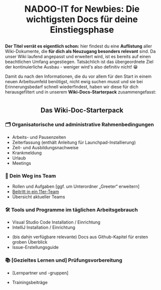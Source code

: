 # <p align="center">NADOO-IT for Newbies: Die wichtigsten Docs für deine Einstiegsphase</p>

**Der Titel verrät es eigentlich schon:** hier findest du eine **Auflistung** aller Wiki-Dokumente, die **für dich als Neuzugang besonders relevant** sind. Da unser Wiki laufend angepasst und erweitert wird, ist es bereits auf einen beachtlichen Umfang angestiegen. Tatsächlich ist das übergeordnete Ziel der kontinuierliche Ausbau - weniger wird's also definitiv nicht! 😁

Damit du nach den Informationen, die du vor allem für den Start in einem neuen Arbeitsumfeld benötigst, nicht ewig suchen musst und sie bei Erinnerungsbedarf schnell wiederfindest, haben wir diese für dich herausgefiltert und in unserem **Wiki-Docs-Starterpack** zusammengefasst:

#

## <p align="center">Das Wiki-Doc-Starterpack</p>

### 🗂️ Organisatorische und administrative Rahmenbedingungen

- Arbeits- und Pausenzeiten
- Zeiterfassung (enthält Anleitung für Launchpad-Installierung)
- Zeit- und Ausbildungsnachweise
- Krankmeldung
- Urlaub
- Meetings

### 🤝 Dein Weg ins Team

<!-- evtl. passendes aus dem Bereich Discord? Channels sind eig. in Team-Übersicht integriert, aber schaue nochmal die Docs durch -->

- Rollen und Aufgaben [ggf. um Unterordner „Greeter“ erweitern]
- [Beitritt in ein 11er-Team](/docs/00-willkommen/01-leitfaden/README.md/#22-beitritt-in-ein-11er-team)
- Übersicht aktueller Teams

### 🛠️ Tools und Programme im täglichen Arbeitsgebrauch

- Visual Studio Code Installation / Einrichtung
- IntelliJ Installation / Einrichtung
<!-- Video: „Einstieg GitHub“ (-> Wiki-Issue #375) hier einfügen, sobald fertiggestellt -->
- (bis dahin verfügbare relevante) Docs aus Github-Kapitel für ersten groben Überblick
- Issue-Erstellungsguide

### 📚 [Gezieltes Lernen und] Prüfungsvorbereitung

- [Lernpartner und -gruppen]
<!-- noch unsicher, ob hier nur Fokus auf IHK-Vorbereitung und welche Docs außer Wiki für TBs relevant wäre |
mögliche Docs:
 -->
- Trainingsbeiträge
